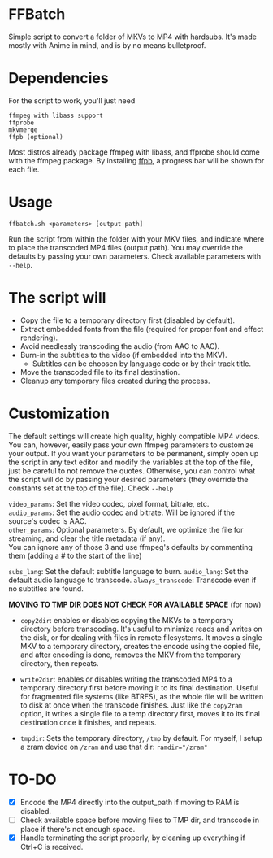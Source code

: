 # FFBatch
Simple script to convert a folder of MKVs to MP4 with hardsubs. It's made mostly with Anime in mind, and is by no means bulletproof.

# Dependencies
For the script to work, you'll just need
```
ffmpeg with libass support
ffprobe
mkvmerge
ffpb (optional)
```
Most distros already package ffmpeg with libass, and ffprobe should come with the ffmpeg package.
By installing [ffpb](https://github.com/althonos/ffpb), a progress bar will be shown for each file.
# Usage
```
ffbatch.sh <parameters> [output path]
```
Run the script from within the folder with your MKV files, and indicate where to place the transcoded MP4 files (output path).
You may override the defaults by passing your own parameters. Check available parameters with `--help`.

# The script will
- Copy the file to a temporary directory first (disabled by default).
- Extract embedded fonts from the file (required for proper font and effect rendering).
- Avoid needlessly transcoding the audio (from AAC to AAC).
- Burn-in the subtitles to the video (if embedded into the MKV).
    - Subtitles can be choosen by language code or by their track title.
- Move the transcoded file to its final destination.
- Cleanup any temporary files created during the process.

# Customization
The default settings will create high quality, highly compatible MP4 videos. You can, however, easily pass your own ffmpeg parameters to customize your output.
If you want your parameters to be permanent, simply open up the script in any text editor and modify the variables at the top of the file, just be careful to not remove the quotes. Otherwise, you can control what the script will do by passing your desired parameters (they override the constants set at the top of the file). Check `--help`<br />

```video_params```: Set the video codec, pixel format, bitrate, etc. <br />
```audio_params```: Set the audio codec and bitrate. Will be ignored if the source's codec is AAC. <br />
```other_params```: Optional parameters. By default, we optimize the file for streaming, and clear the title metadata (if any). <br />
You can ignore any of those 3 and use ffmpeg's defaults by commenting them (adding a # to the start of the line)

```subs_lang```: Set the default subtitle language to burn.
```audio_lang```: Set the default audio language to transcode.
```always_transcode```: Transcode even if no subtitles are found.

**MOVING TO TMP DIR DOES NOT CHECK FOR AVAILABLE SPACE** (for now) <br />
- ```copy2dir```: enables or disables copying the MKVs to a temporary directory before transcoding. It's useful to minimize reads and writes on the disk, or for dealing with files in remote filesystems. It moves a single MKV to a temporary directory, creates the encode using the copied file, and after encoding is done, removes the MKV from the temporary directory, then repeats. <br />

- ```write2dir```: enables or disables writing the transcoded MP4 to a temporary directory first before moving it to its final destination. Useful for fragmented file systems (like BTRFS), as the whole file will be written to disk at once when the transcode finishes. Just like the ```copy2ram``` option, it writes a single file to a temp directory first, moves it to its final destination once it finishes, and repeats.

- ```tmpdir```: Sets the temporary directory, ```/tmp``` by default. For myself, I setup a zram device on ```/zram``` and use that dir: ```ramdir="/zram"```

# TO-DO
- [X] Encode the MP4 directly into the output_path if moving to RAM is disabled.
- [ ] Check available space before moving files to TMP dir, and transcode in place if there's not enough space.
- [X] Handle terminating the script properly, by cleaning up everything if Ctrl+C is received.
